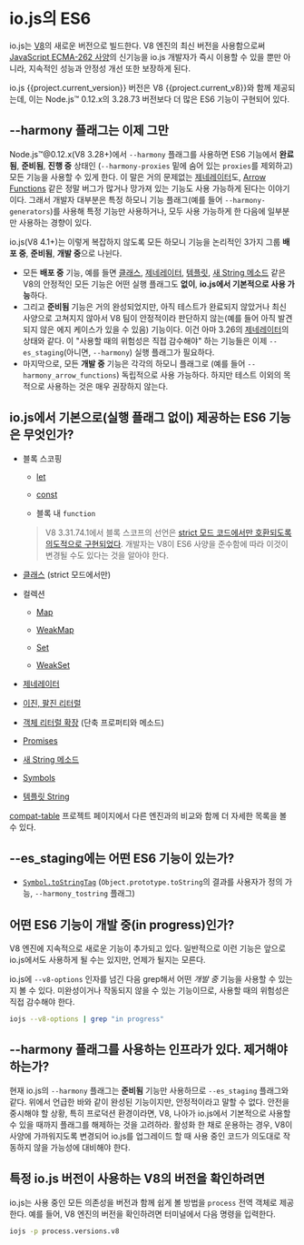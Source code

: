 # io.js의 ES6

io.js는 [V8](https://code.google.com/p/v8/)의 새로운 버전으로 빌드한다. V8 엔진의 최신 버전을 사용함으로써 [JavaScript ECMA-262 사양](http://www.ecma-international.org/publications/standards/Ecma-262.htm)의 신기능을 io.js 개발자가 즉시 이용할 수 있을 뿐만 아니라, 지속적인 성능과 안정성 개선 또한 보장하게 된다.

io.js {{project.current_version}} 버전은 V8 {{project.current_v8}}와 함께 제공되는데, 이는 Node.js™ 0.12.x의 3.28.73 버전보다 더 많은 ES6 기능이 구현되어 있다.

## --harmony 플래그는 이제 그만

Node.js™@0.12.x(V8 3.28+)에서 `--harmony` 플래그를 사용하면 ES6 기능에서 **완료됨**, **준비됨**, **진행 중** 상태인 (`--harmony-proxies` 밑에 숨어 있는 `proxies`를 제외하고) 모든 기능을 사용할 수 있게 한다. 이 말은 거의 문제없는 [제네레이터](https://developer.mozilla.org/docs/Web/JavaScript/Reference/Statements/function*)도, [Arrow Functions](https://developer.mozilla.org/en-US/docs/Web/JavaScript/Reference/Functions/Arrow_functions) 같은 정말 버그가 많거나 망가져 있는 기능도 사용 가능하게 된다는 이야기이다. 그래서 개발자 대부분은 특정 하모니 기능 플래그(예를 들어 `--harmony-generators`)를 사용해 특정 기능만 사용하거나, 모두 사용 가능하게 한 다음에 일부분만 사용하는 경향이 있다.

io.js(V8 4.1+)는 이렇게 복잡하지 않도록 모든 하모니 기능을 논리적인 3가지 그룹 **배포 중**, **준비됨**, **개발 중**으로 나뉜다.

*   모든 **배포 중** 기능, 예를 들면 [클래스](https://developer.mozilla.org/en-US/docs/Web/JavaScript/Reference/Classes), [제네레이터](https://developer.mozilla.org/en-US/docs/Web/JavaScript/Reference/Statements/function*), [템플릿](https://developer.mozilla.org/en-US/docs/Web/JavaScript/Reference/template_strings), [새 String 메소드](https://developer.mozilla.org/en-US/docs/Web/JavaScript/New_in_JavaScript/ECMAScript_6_support_in_Mozilla#Additions_to_the_String_object) 같은 V8의 안정적인 모든 기능은 어떤 실행 플래그도 **없이**, **io.js에서 기본적으로 사용 가능**하다.
*   그리고 **준비됨** 기능은 거의 완성되었지만, 아직 테스트가 완료되지 않았거나 최신 사양으로 고쳐지지 않아서 V8 팀이 안정적이라 판단하지 않는(예를 들어 아직 발견되지 않은 에지 케이스가 있을 수 있음) 기능이다. 이건 아마 3.26의 [제네레이터](https://developer.mozilla.org/en-US/docs/Web/JavaScript/Reference/Statements/function*)의 상태와 같다. 이 "사용할 때의 위험성은 직접 감수해야" 하는 기능들은 이제 `--es_staging`(아니면, `--harmony`) 실행 플래그가 필요하다.
*   마지막으로, 모든 **개발 중** 기능은 각각의 하모니 플래그로 (예를 들어 `--harmony_arrow_functions`) 독립적으로 사용 가능하다. 하지만 테스트 이외의 목적으로 사용하는 것은 매우 권장하지 않는다.

## io.js에서 기본으로(실행 플래그 없이) 제공하는 ES6 기능은 무엇인가?

*   블록 스코핑

    *   [let](https://developer.mozilla.org/en-US/docs/Web/JavaScript/Reference/Statements/let)

    *   [const](https://developer.mozilla.org/en-US/docs/Web/JavaScript/Reference/Statements/const)

    *   블록 내 `function`

    > V8 3.31.74.1에서 블록 스코프의 선언은 [strict 모드 코드에서만 호환되도록 의도적으로 구현되었다](https://groups.google.com/forum/#!topic/v8-users/3UXNCkAU8Es). 개발자는 V8이 ES6 사양을 준수함에 따라 이것이 변경될 수도 있다는 것을 알아야 한다.

*   [클래스](https://developer.mozilla.org/en-US/docs/Web/JavaScript/Reference/Classes) (strict 모드에서만)

*   컬렉션

    *   [Map](https://developer.mozilla.org/en-US/docs/Web/JavaScript/Reference/Global_Objects/Map)

    *   [WeakMap](https://developer.mozilla.org/en-US/docs/Web/JavaScript/Reference/Global_Objects/WeakMap)

    *   [Set](https://developer.mozilla.org/en-US/docs/Web/JavaScript/Reference/Global_Objects/Set)

    *   [WeakSet](https://developer.mozilla.org/en-US/docs/Web/JavaScript/Reference/Global_Objects/WeakSet)

*   [제네레이터](https://developer.mozilla.org/en-US/docs/Web/JavaScript/Reference/Statements/function*)

*   [이진, 팔진 리터럴](https://developer.mozilla.org/en-US/docs/Web/JavaScript/Reference/Lexical_grammar#Numeric_literals)

*   [객체 리터럴 확장](https://github.com/lukehoban/es6features#enhanced-object-literals) (단축 프로퍼티와 메소드)

*   [Promises](https://developer.mozilla.org/en-US/docs/Web/JavaScript/Reference/Global_Objects/Promise)

*   [새 String 메소드](https://developer.mozilla.org/en-US/docs/Web/JavaScript/New_in_JavaScript/ECMAScript_6_support_in_Mozilla#Additions_to_the_String_object)

*   [Symbols](https://developer.mozilla.org/en-US/docs/Web/JavaScript/Reference/Global_Objects/Symbol)

*   [템플릿 String](https://developer.mozilla.org/en-US/docs/Web/JavaScript/Reference/template_strings)

[compat-table](https://kangax.github.io/compat-table/es6/) 프로젝트 페이지에서 다른 엔진과의 비교와 함께 더 자세한 목록을 볼 수 있다.

## --es_staging에는 어떤 ES6 기능이 있는가?

*   [`Symbol.toStringTag`](https://developer.mozilla.org/en-US/docs/Web/JavaScript/Reference/Global_Objects/Symbol) (`Object.prototype.toString`의 결과를 사용자가 정의 가능, `--harmony_tostring` 플래그)

## 어떤 ES6 기능이 개발 중(in progress)인가?

V8 엔진에 지속적으로 새로운 기능이 추가되고 있다. 일반적으로 이런 기능은 앞으로 io.js에서도 사용하게 될 수는 있지만, 언제가 될지는 모른다.

io.js에 `--v8-options` 인자를 넘긴 다음 grep해서 어떤 *개발 중* 기능을 사용할 수 있는지 볼 수 있다. 미완성이거나 작동되지 않을 수 있는 기능이므로, 사용할 때의 위험성은 직접 감수해야 한다.

```sh
iojs --v8-options | grep "in progress"
```

## --harmony 플래그를 사용하는 인프라가 있다. 제거해야 하는가?

현재 io.js의 `--harmony` 플래그는 **준비됨** 기능만 사용하므로 `--es_staging` 플래그와 같다. 위에서 언급한 바와 같이 완성된 기능이지만, 안정적이라고 말할 수 없다. 안전을 중시해야 할 상황, 특히 프로덕션 환경이라면, V8, 나아가 io.js에서 기본적으로 사용할 수 있을 때까지 플래그를 해제하는 것을 고려하라. 활성화 한 채로 운용하는 경우, V8이 사양에 가까워지도록 변경되어 io.js를 업그레이드 할 때 사용 중인 코드가 의도대로 작동하지 않을 가능성에 대비해야 한다.

## 특정 io.js 버전이 사용하는 V8의 버전을 확인하려면

io.js는 사용 중인 모든 의존성을 버전과 함께 쉽게 볼 방법을 `process` 전역 객체로 제공한다. 예를 들어, V8 엔진의 버전을 확인하려면 터미널에서 다음 명령을 입력한다.

```sh
iojs -p process.versions.v8
```
